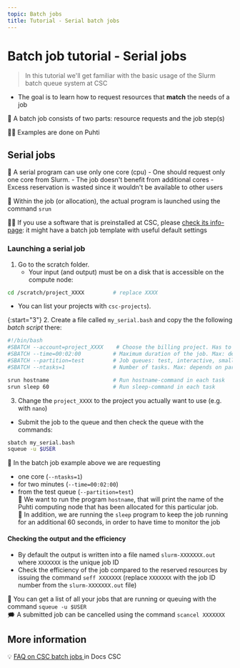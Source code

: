 ```yaml
---
topic: Batch jobs
title: Tutorial - Serial batch jobs
---
```


# Batch job tutorial - Serial jobs

> In this tutorial we'll get familiar with the basic usage of the Slurm batch queue system at CSC
- The goal is to learn how to request resources that **match** the needs of a job  

💬 A batch job consists of two parts: resource requests and the job step(s)

☝🏻 Examples are done on Puhti 

## Serial jobs

💬 A serial program can use only one core (cpu)
    - One should request only one core from Slurm. 
    - The job doesn't benefit from additional cores
    - Excess reservation is wasted since it wouldn't be available to other users

💬 Within the job (or allocation), the actual program is launched using the command `srun` 

☝🏻 If you use a software that is preinstalled at CSC, please [check its info-page](https://docs.csc.fi/apps/): it might have a batch job template with useful default settings

### Launching a serial job

1. Go to the scratch folder. 
    - Your input (and output) must be on a disk that is accessible on the compute node:

```bash
cd /scratch/project_XXXX         # replace XXXX
```
- You can list your projects with `csc-projects`). 

{:start="3"}
2. Create a file called `my_serial.bash` and copy the the following *batch script* there: 

```bash
#!/bin/bash
#SBATCH --account=project_XXXX    # Choose the billing project. Has to be defined!
#SBATCH --time=00:02:00          # Maximum duration of the job. Max: depends of the partition. 
#SBATCH --partition=test         # Job queues: test, interactive, small, large, longrun, hugemem, hugemem_longrun
#SBATCH --ntasks=1               # Number of tasks. Max: depends on partition.

srun hostname                    # Run hostname-command in each task
srun sleep 60                    # Run sleep-command in each task
```  
3. Change the `project_XXXX` to the project you actually want to use (e.g. with `nano`)
- Submit the job to the queue and then check the queue with the commands:
```bash
sbatch my_serial.bash
squeue -u $USER
``` 

💬 In the batch job example above we are requesting 
- one core (`--ntasks=1`) 
- for two minutes (`--time=00:02:00`) 
- from the test queue (`--partition=test`)  
💬 We want to run the program `hostname`, that will print the name of the Puhti computing node that has been allocated for this particular job.  
💬 In addition, we are running the `sleep` program to keep the job running for an additional 60 seconds, in order to have time to monitor the job  

#### Checking the output and the efficiency
- By default the output is written into a file named `slurm-XXXXXXX.out` where `XXXXXXX` is the unique job ID
- Check the efficiency of the job compared to the reserved resources by issuing the command `seff XXXXXXX` (replace `XXXXXXX` with the job ID number from the `slurm-XXXXXXX.out` file) 

💭 You can get a list of all your jobs that are running or queuing with the command `squeue -u $USER`  
🗯 A submitted job can be cancelled using the command `scancel XXXXXXX` 

## More information
💡 [FAQ on CSC batch jobs ](https://docs.csc.fi/support/faq/#batch-jobs) in Docs CSC